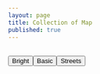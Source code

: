 ```yaml
---
layout: page
title: Collection of Map
published: true
---
```


<div id="vector-style-reference"></div>
<br />
<div id="map-container">
	<button id="vector-bright" class="map-button">Bright</button
	><button id="vector-basic" class="map-button">Basic</button
	><button id="vector-streets" class="map-button">Streets</button>
</div>
<div id="vector-map" class="map-preview"></div>
<script src='https://api.tiles.mapbox.com/mapbox-gl-js/v0.18.0/mapbox-gl.js'></script>
<link href='https://api.tiles.mapbox.com/mapbox-gl-js/v0.18.0/mapbox-gl.css' rel='stylesheet' />
<script>
	var vectorStyleReference = document.getElementById("vector-style-reference");
	vectorStyleReference.innerHTML = 'The map above uses the following style project: <a href="https://raw.githubusercontent.com/osm2vectortiles/mapbox-gl-js-example/master/bright-v9.json">Bright</a>';
	if (!mapboxgl.supported()) {
		var vectorMapContainer = document.getElementById("vector-map");
		vectorMapContainer.innerHTML = 'Your browser does not support Mapbox GL. Either your browser does not support WebGL or it is disabled, please check <a href="https://get.webgl.org/">http://get.webgl.org</a> for more information.'
	} else {
		var vectorMap = new mapboxgl.Map({
		    container: 'vector-map',
		    style: 'https://raw.githubusercontent.com/osm2vectortiles/mapbox-gl-js-example/master/bright-v9.json',
		    center: [8.5456, 47.3739],
		    zoom: 11
		}).addControl(new mapboxgl.Navigation({position: 'top-left'}));
	}

	var bright = document.getElementById("vector-bright");
	bright.onclick = function(e) {
		e.preventDefault();
        e.stopPropagation();
        vectorMap.setStyle('https://raw.githubusercontent.com/osm2vectortiles/mapbox-gl-js-example/master/bright-v9.json');
		vectorStyleReference.innerHTML = 'The map above uses the following style project: <a href="https://raw.githubusercontent.com/osm2vectortiles/mapbox-gl-js-example/master/bright-v9.json">Bright</a>';

	}
	var basic = document.getElementById("vector-basic");
	basic.onclick = function(e) {
		e.preventDefault();
        e.stopPropagation();
        vectorMap.setStyle('https://raw.githubusercontent.com/osm2vectortiles/mapbox-gl-js-example/master/basic-v9.json');
		vectorStyleReference.innerHTML = 'The map above uses the following style project: <a href="https://raw.githubusercontent.com/osm2vectortiles/mapbox-gl-js-example/master/basic-v9.json">Basic Map</a>';
	}
	var streets = document.getElementById("vector-streets");
	streets.onclick = function(e) {
		e.preventDefault();
        e.stopPropagation();
        vectorMap.setStyle('https://raw.githubusercontent.com/osm2vectortiles/mapbox-gl-js-example/master/streets-v9.json');
		vectorStyleReference.innerHTML = 'The map above uses the following style project: <a href="https://raw.githubusercontent.com/osm2vectortiles/mapbox-gl-js-example/master/streets-v9.json">Streets</a>';
	}
</script>
<div>
	<div id="bright">
		<script src="https://gist.github.com/manuelroth/33e471c9ecd4977dee6bf4839ff9488a.js"></script>
	</div>
	<div id="basic">
		<script src="https://gist.github.com/manuelroth/2a20607d02b71b29d02a1963a7e12e6e.js"></script>
	</div>
	<div id="streets">
		<script src="https://gist.github.com/manuelroth/d0e37ef2e8f8e7080317c779044979d7.js"></script>
	</div>
</div>
